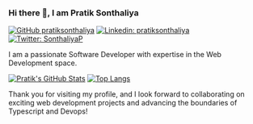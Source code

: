 ### Hi there 👋, I am Pratik Sonthaliya
[![GitHub pratiksonthaliya](https://img.shields.io/github/followers/pratiksonthaliya?label=follow&style=social)](https://github.com/pratiksonthaliya)
[![Linkedin: pratiksonthaliya](https://img.shields.io/badge/-Pratik%20Sonthaliya-blue?style=flat-square&logo=Linkedin&logoColor=white&link=https://www.linkedin.com/in/pratiksonthaliya/)](https://www.linkedin.com/in/pratiksonthaliya/)
[![Twitter: SonthaliyaP](https://img.shields.io/twitter/follow/SonthaliyaP?style=social)](https://twitter.com/SonthaliyaP)
  
I am a passionate Software Developer with expertise in the Web Development space. 

[![Pratik's GitHub Stats](https://github-readme-stats.vercel.app/api?username=pratiksonthaliya&hide=issues&count_private=true&show_icons=true&theme=calm)](https://github.com/pratiksonthaliya/github-readme-stats)
[![Top Langs](https://github-readme-stats.vercel.app/api/top-langs/?username=pratiksonthaliya&layout=compact&theme=calm)](https://github.com/pratiksonthaliya/github-readme-stats)

Thank you for visiting my profile, and I look forward to collaborating on exciting web development projects and advancing the boundaries of Typescript and Devops!

<!--
**pratiksonthaliya/pratiksonthaliya** is a ✨ _special_ ✨ repository because its `README.md` (this file) appears on your GitHub profile.

Here are some ideas to get you started:

- 🔭 I’m currently working on ...
- 🌱 I’m currently learning ...
- 👯 I’m looking to collaborate on ...
- 🤔 I’m looking for help with ...
- 💬 Ask me about ...
- 📫 How to reach me: ...
- 😄 Pronouns: ...
- ⚡ Fun fact: ...
-->
